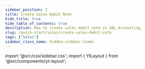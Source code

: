 ```yaml
---
sidebar_position: 2
title: Create Sales Debit Note
hide_title: true
hide_table_of_contents: true
description: How to create sales debit note in SQL Accounting
slug: /quick-start/sales/create-sales-debit-note
tags: ["Sales"]
sidebar_class_name: hidden-sidebar-items
--- 
```


import '@src/css/sidebar.css';
import { YtLayout } from '@src/components/yt-layout'; 

<YtLayout 
    videoId="e-93xlPjLns"
/>

